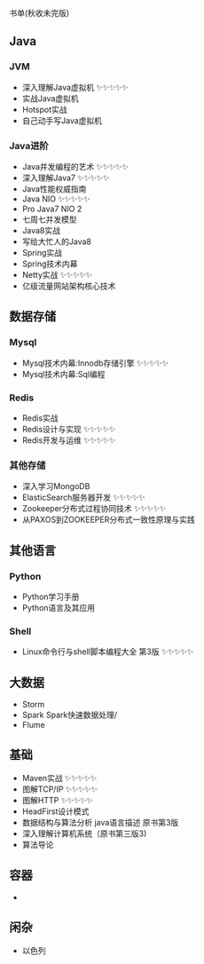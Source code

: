 书单(秋收未完版)

## Java

### JVM 
 - 深入理解Java虚拟机 ✨✨✨✨✨
 - 实战Java虚拟机
 - Hotspot实战
 - 自己动手写Java虚拟机

### Java进阶
 - Java并发编程的艺术 ✨✨✨✨✨
 - 深入理解Java7 ✨✨✨✨✨
 - Java性能权威指南
 - Java NIO ✨✨✨✨✨
 - Pro Java7 NIO 2
 - 七周七并发模型
 - Java8实战
 - 写给大忙人的Java8
 - Spring实战
 - Spring技术内幕
 - Netty实战 ✨✨✨✨✨
 - 亿级流量网站架构核心技术
 
## 数据存储

### Mysql
 - Mysql技术内幕:Innodb存储引擎 ✨✨✨✨✨
 - Mysql技术内幕:Sql编程
 
### Redis
 - Redis实战
 - Redis设计与实现 ✨✨✨✨✨
 - Redis开发与运维 ✨✨✨✨✨
 
### 其他存储
 - 深入学习MongoDB
 - ElasticSearch服务器开发 ✨✨✨✨✨
 - Zookeeper分布式过程协同技术 ✨✨✨✨✨
 - 从PAXOS到ZOOKEEPER分布式一致性原理与实践
 
## 其他语言

### Python
 - Python学习手册
 - Python语言及其应用
 
### Shell
 - Linux命令行与shell脚本编程大全 第3版 ✨✨✨✨✨
 

## 大数据

 - Storm
 - Spark Spark快速数据处理/
 - Flume

## 基础
 - Maven实战 ✨✨✨✨✨
 - 图解TCP/IP ✨✨✨✨✨
 - 图解HTTP ✨✨✨✨✨
 - HeadFirst设计模式
 - 数据结构与算法分析 java语言描述 原书第3版 
 - 深入理解计算机系统（原书第三版3)
 - 算法导论

## 容器
 - 
 
## 闲杂
 - 以色列
 